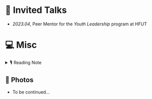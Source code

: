 # 💬 Invited Talks
- *2023.04*, Peer Mentor for the *Youth Leadership* program at HFUT

# 💻 Misc

<details>
<summary>🎙 Reading Note</summary>
<pre><code>12/2024 也许所有的日子都会过去但不会被遗忘/时光如此清澈像一条流淌的/河流。 -- 《河流 川川》
11/2024 多年之后呢，我会不会想起，多年之前我站在这里，对着这个路灯想这些虚无的东西呢？ 多年之后呢，这间宿舍是谁来住，有没有人站在窗边看到这个路灯呢，他会不会想到，有位学长失眠的时候，站在窗边，凝望这个路灯呢。 -- 摘抄
02/2024 悲欢离合总无情，一任阶前，点滴到天明。 -- 《虞美人 听雨》
06/2023 况是青春日将暮，桃花乱落如红雨。 -- 《将进酒》
05/2023 姬轩辕：千百年在您眼中，不过弹指一挥间。那您又何妨坐卧云端，静观尘寰三千年，替我等看一看，百代之后，人族究竟会去往何方。广成子：这红尘三千年，我已看过。甚是感佩，甚是欣慰。（黄帝立为天子十九年，令行天下，闻广成子在于空同之上，故往见之。） -- 《庄子·外篇·在宥》、《古剑奇谭三》
05/2023 愿我人族，于此魂梦江海、万古河山之间，星火世传，奋飞不辍。 -- 《古剑奇谭三》
11/2022 还君明珠双泪垂，恨不相逢未嫁时。 -- 《节妇吟·寄东平李司空师道》
04/2021 身处命运的漩涡，耗尽心力去争取那些可能本就是稀松平常的东西，每次转折都显得那么的身不由己。 -- 摘抄
07/2020 他说他一直在研究我的灵魂，结果发现其中空虚无物。他说我实际上没有灵魂，没有丝毫人性，没有人任何一条在人类灵魂中占神圣地位的道德原则，所有这些都与我格格不入。--  《局外人》
08/2020 起初/你拉我一起看雨/大雨里百鬼夜行/我们混在其中/比鬼还高兴/  后来/我拉你一起生活/过很多人的日子/写出来/很难写得浪漫/  比如我昨晚喝了大酒/今天你熬了蟹粥/起初/我喝了两碗/后来/你告诉我/这正是九月开始的方式  -- 《这正是九月开始的方式》
06/2020 昔有西陵脚夫为人担酒，失足破其瓮。念无以偿，痴坐伫想曰：“得是梦便好。”一寒士乡试中式，方赴鹿鸣宴，恍然犹意未真，自啮其臂曰：“莫是梦否？”一梦耳，惟恐其非梦，又惟恐其是梦，其为痴人则一也。 《陶庵梦忆序》
11/2019 愿为江水，与君重逢。 -- 《命运 文在寅自传》
</code></pre>
</details>

## 🎥 Photos
- To be continued…
